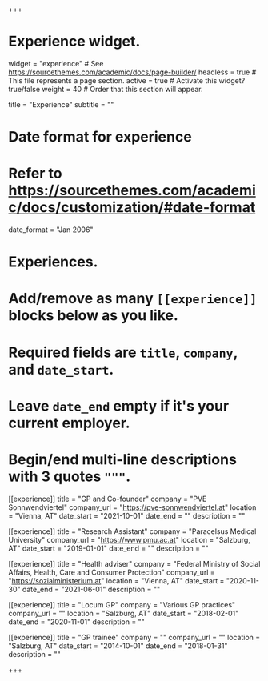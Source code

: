 +++
# Experience widget.
widget = "experience"  # See https://sourcethemes.com/academic/docs/page-builder/
headless = true  # This file represents a page section.
active = true  # Activate this widget? true/false
weight = 40  # Order that this section will appear.

title = "Experience"
subtitle = ""

# Date format for experience
#   Refer to https://sourcethemes.com/academic/docs/customization/#date-format
date_format = "Jan 2006"

# Experiences.
#   Add/remove as many `[[experience]]` blocks below as you like.
#   Required fields are `title`, `company`, and `date_start`.
#   Leave `date_end` empty if it's your current employer.
#   Begin/end multi-line descriptions with 3 quotes `"""`.
[[experience]]
  title = "GP and Co-founder"
  company = "PVE Sonnwendviertel"
  company_url = "https://pve-sonnwendviertel.at"
  location = "Vienna, AT"
  date_start = "2021-10-01"
  date_end = ""
  description = ""
  
[[experience]]
  title = "Research Assistant"
  company = "Paracelsus Medical University"
  company_url = "https://www.pmu.ac.at"
  location = "Salzburg, AT"
  date_start = "2019-01-01"
  date_end = ""
  description = ""
  
[[experience]]
  title = "Health adviser"
  company = "Federal Ministry of Social Affairs, Health, Care and Consumer Protection"
  company_url = "https://sozialministerium.at"
  location = "Vienna, AT"
  date_start = "2020-11-30"
  date_end = "2021-06-01"
  description = ""
  
[[experience]]
  title = "Locum GP"
  company = "Various GP practices"
  company_url = ""
  location = "Salzburg, AT"
  date_start = "2018-02-01"
  date_end = "2020-11-01"
  description = ""

[[experience]]
  title = "GP trainee"
  company = ""
  company_url = ""
  location = "Salzburg, AT"
  date_start = "2014-10-01"
  date_end = "2018-01-31"
  description = ""

+++
